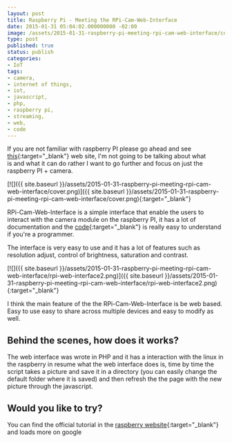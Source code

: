 ```yaml
---
layout: post
title: Raspberry Pi - Meeting the RPi-Cam-Web-Interface
date: 2015-01-31 05:04:02.000000000 -02:00
image: /assets/2015-01-31-raspberry-pi-meeting-rpi-cam-web-interface/cover.png
type: post
published: true
status: publish
categories:
- IoT
tags:
- camera,
- internet of things,
- iot,
- javascript,
- php,
- raspberry pi,
- streaming,
- web,
- code
---
```


If you are not familiar with raspberry PI please go ahead and see
[this](https://www.raspberrypi.org){:target="_blank"} web site, I'm not
going to be talking about what is and what it can do rather I want to go
further and focus on just the raspberry PI + camera.

[![]({{ site.baseurl }}/assets/2015-01-31-raspberry-pi-meeting-rpi-cam-web-interface/cover.png)]({{ site.baseurl }}/assets/2015-01-31-raspberry-pi-meeting-rpi-cam-web-interface/cover.png){:target="_blank"}

RPi-Cam-Web-Interface is a simple interface that enable the users to interact
with the camera module on the raspberry PI, it has a lot of documentation and
the [code](https://github.com/silvanmelchior/RPi_Cam_Web_Interface){:target="_blank"}
is really easy to understand if you're a programmer.

The interface is very easy to use and it has a lot of features such as
resolution adjust, control of brightness, saturation and contrast.

[![]({{ site.baseurl }}/assets/2015-01-31-raspberry-pi-meeting-rpi-cam-web-interface/rpi-web-interface2.png)]({{ site.baseurl }}/assets/2015-01-31-raspberry-pi-meeting-rpi-cam-web-interface/rpi-web-interface2.png){:target="_blank"}

I think the main feature of the the RPi-Cam-Web-Interface is be web based.
Easy to use easy to share across multiple devices and easy to modify as well.

## Behind the scenes, how does it works?

The web interface was wrote in PHP and it has a interaction with the linux in
the raspberry in resume what the web interface does is, time by time the script
takes a picture and save it in a directory (you can easily change the default
folder where it is saved) and then refresh the the page with the new picture
through the javascript.

## Would you like to try?

You can find the official tutorial in the
[raspberry website](https://www.raspberrypi.org/forums/viewtopic.php?t=63276){:target="_blank"}
and loads more on google
